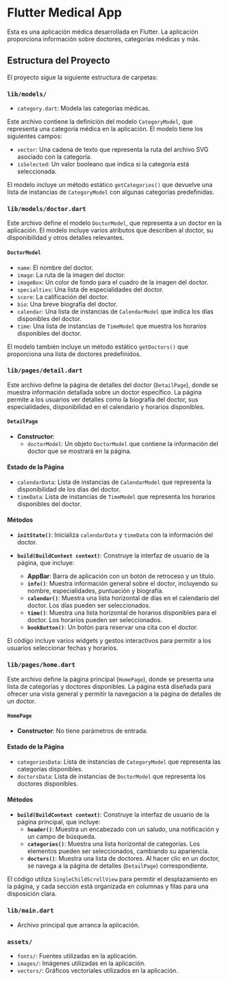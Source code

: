 # Flutter Medical App

Esta es una aplicación médica desarrollada en Flutter. La aplicación proporciona información sobre doctores, categorías médicas y más. 

## Estructura del Proyecto

El proyecto sigue la siguiente estructura de carpetas:

### `lib/models/`
- `category.dart`: Modela las categorías médicas.

Este archivo contiene la definición del modelo `CategoryModel`, que representa una categoría médica en la aplicación. El modelo tiene los siguientes campos:

- `vector`: Una cadena de texto que representa la ruta del archivo SVG asociado con la categoría.
- `isSelected`: Un valor booleano que indica si la categoría está seleccionada.

El modelo incluye un método estático `getCategories()` que devuelve una lista de instancias de `CategoryModel` con algunas categorías predefinidas.


### `lib/models/doctor.dart`

Este archivo define el modelo `DoctorModel`, que representa a un doctor en la aplicación. El modelo incluye varios atributos que describen al doctor, su disponibilidad y otros detalles relevantes. 

#### `DoctorModel`

- `name`: El nombre del doctor.
- `image`: La ruta de la imagen del doctor.
- `imageBox`: Un color de fondo para el cuadro de la imagen del doctor.
- `specialties`: Una lista de especialidades del doctor.
- `score`: La calificación del doctor.
- `bio`: Una breve biografía del doctor.
- `calendar`: Una lista de instancias de `CalendarModel` que indica los días disponibles del doctor.
- `time`: Una lista de instancias de `TimeModel` que muestra los horarios disponibles del doctor.

El modelo también incluye un método estático `getDoctors()` que proporciona una lista de doctores predefinidos.


### `lib/pages/detail.dart`

Este archivo define la página de detalles del doctor (`DetailPage`), donde se muestra información detallada sobre un doctor específico. La página permite a los usuarios ver detalles como la biografía del doctor, sus especialidades, disponibilidad en el calendario y horarios disponibles.

#### `DetailPage`

- **Constructor**: 
  - `doctorModel`: Un objeto `DoctorModel` que contiene la información del doctor que se mostrará en la página.

#### Estado de la Página

- `calendarData`: Lista de instancias de `CalendarModel` que representa la disponibilidad de los días del doctor.
- `timeData`: Lista de instancias de `TimeModel` que representa los horarios disponibles del doctor.

#### Métodos

- **`initState()`**: Inicializa `calendarData` y `timeData` con la información del doctor.
  
- **`build(BuildContext context)`**: Construye la interfaz de usuario de la página, que incluye:
  - **AppBar**: Barra de aplicación con un botón de retroceso y un título.
  - **`info()`**: Muestra información general sobre el doctor, incluyendo su nombre, especialidades, puntuación y biografía.
  - **`calendar()`**: Muestra una lista horizontal de días en el calendario del doctor. Los días pueden ser seleccionados.
  - **`time()`**: Muestra una lista horizontal de horarios disponibles para el doctor. Los horarios pueden ser seleccionados.
  - **`bookButton()`**: Un botón para reservar una cita con el doctor.

El código incluye varios widgets y gestos interactivos para permitir a los usuarios seleccionar fechas y horarios.

### `lib/pages/home.dart`

Este archivo define la página principal (`HomePage`), donde se presenta una lista de categorías y doctores disponibles. La página está diseñada para ofrecer una vista general y permitir la navegación a la página de detalles de un doctor.

#### `HomePage`

- **Constructor**: No tiene parámetros de entrada.

#### Estado de la Página

- `categoriesData`: Lista de instancias de `CategoryModel` que representa las categorías disponibles.
- `doctorsData`: Lista de instancias de `DoctorModel` que representa los doctores disponibles.

#### Métodos

- **`build(BuildContext context)`**: Construye la interfaz de usuario de la página principal, que incluye:
  - **`header()`**: Muestra un encabezado con un saludo, una notificación y un campo de búsqueda.
  - **`categories()`**: Muestra una lista horizontal de categorías. Los elementos pueden ser seleccionados, cambiando su apariencia.
  - **`doctors()`**: Muestra una lista de doctores. Al hacer clic en un doctor, se navega a la página de detalles (`DetailPage`) correspondiente.

El código utiliza `SingleChildScrollView` para permitir el desplazamiento en la página, y cada sección está organizada en columnas y filas para una disposición clara.

### `lib/main.dart`
- Archivo principal que arranca la aplicación.

### `assets/`
- `fonts/`: Fuentes utilizadas en la aplicación.
- `images/`: Imágenes utilizadas en la aplicación.
- `vectors/`: Gráficos vectoriales utilizados en la aplicación.
